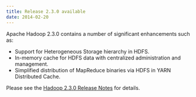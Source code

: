 ```yaml
---
title: Release 2.3.0 available
date: 2014-02-20
---
```

<!---
  Licensed under the Apache License, Version 2.0 (the "License");
  you may not use this file except in compliance with the License.
  You may obtain a copy of the License at

   http://www.apache.org/licenses/LICENSE-2.0

  Unless required by applicable law or agreed to in writing, software
  distributed under the License is distributed on an "AS IS" BASIS,
  WITHOUT WARRANTIES OR CONDITIONS OF ANY KIND, either express or implied.
  See the License for the specific language governing permissions and
  limitations under the License. See accompanying LICENSE file.
-->

Apache Hadoop 2.3.0 contains a number of significant enhancements such
as:

-   Support for Heterogeneous Storage hierarchy in HDFS.
-   In-memory cache for HDFS data with centralized administration and
management.
-   Simplified distribution of MapReduce binaries via HDFS in YARN
Distributed Cache.

Please see the [Hadoop 2.3.0 Release
Notes](http://hadoop.apache.org/docs/r2.3.0/hadoop-project-dist/hadoop-common/releasenotes.html)
for details.

